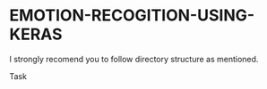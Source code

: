 # EMOTION-RECOGITION-USING-KERAS
I strongly recomend you to follow directory structure as mentioned.

Task
